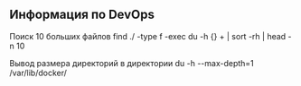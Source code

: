 ## Информация по DevOps
Поиск 10 больших файлов
find ./ -type f -exec du -h {} + | sort -rh | head -n 10

Вывод размера директорий в директории
du -h --max-depth=1 /var/lib/docker/
